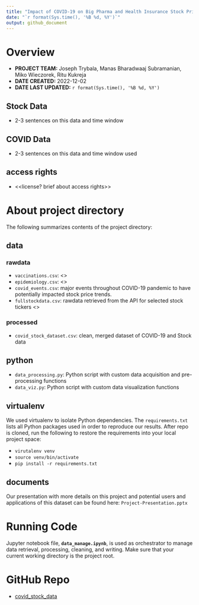 ```yaml
---
title: "Impact of COVID-19 on Big Pharma and Health Insurance Stock Prices"
date: "`r format(Sys.time(), '%B %d, %Y')`"
output: github_document
---
```


# Overview

- __PROJECT TEAM:__ Joseph Trybala, Manas Bharadwaaj Subramanian, Miko Wieczorek, Ritu Kukreja
- __DATE CREATED:__ 2022-12-02
- __DATE LAST UPDATED:__ `r format(Sys.time(), '%B %d, %Y')`

## Stock Data

- 2-3 sentences on this data and time window

## COVID Data

- 2-3 sentences on this data and time window used

## access rights

- <<license? brief about access rights>>

# About project directory

The following summarizes contents of the project directory:

## data

### rawdata

- `vaccinations.csv`: <<where does it come from and what it contains>>
- `epidemiology.csv`: <<where does it come from and what it contains>>
- `covid_events.csv`: major events throughout COVID-19 pandemic to have potentially impacted stock price trends.
- `fullstockdata.csv`: rawdata retrieved from the API for selected stock tickers <<list link>>

### processed

- `covid_stock_dataset.csv`: clean, merged dataset of COVID-19 and Stock data

## python

- `data_processing.py`: Python script with custom data acquisition and pre-processing functions
- `data_viz.py`: Python script with custom data visualization functions

## virtualenv

We used virtualenv to isolate Python dependencies. The `requirements.txt` lists all Python packages used in order to reproduce our results. After repo is cloned, run the following to restore the requirements into your local project space:

- `virutalenv venv`
- `source venv/bin/activate`
- `pip install -r requirements.txt`

## documents

Our presentation with more details on this project and potential users and applications of this dataset can be found here: `Project-Presentation.pptx`

# Running Code

Jupyter notebook file, **`data_manage.ipynb`**, is used as orchestrator to manage data retrieval, processing, cleaning, and writing. Make sure that your current working directory is the project root.

# GitHub Repo

- [covid_stock_data](...)
